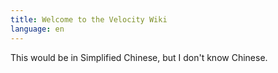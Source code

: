```yaml
---
title: Welcome to the Velocity Wiki
language: en
---
```


This would be in Simplified Chinese, but I don't know Chinese.